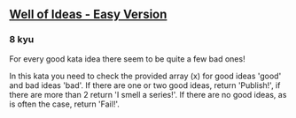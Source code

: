 <h2><a href=https://www.codewars.com/kata/57f222ce69e09c3630000212/train/csharp target="_blank">Well of Ideas - Easy Version</a></h2><h3>8 kyu</h3><p>For every good kata idea there seem to be quite a few bad ones!</p><p>In this kata you need to check the provided array (x) for good ideas 'good' and bad ideas 'bad'. If there are one or two good ideas, return 'Publish!', if there are more than 2 return 'I smell a series!'. If there are no good ideas, as is often the case, return 'Fail!'.</p>